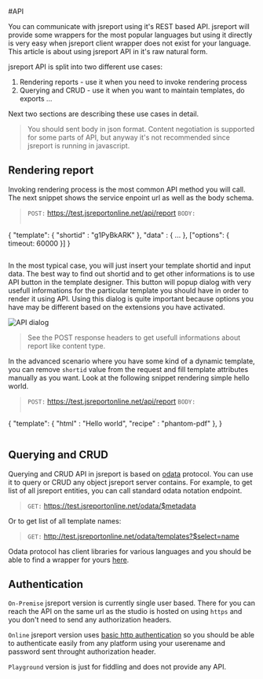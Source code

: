#API

You can communicate with jsreport using it's REST based API. jsreport will provide some wrappers for the most popular languages but using it directly is very easy when jsreport client wrapper does not exist for your language. This article is about using jsreport API in it's raw natural form. 

jsreport API is split into two different use cases:

1. Rendering reports - use it when you need to invoke rendering process
2. Querying and CRUD - use it when you want to maintain templates, do exports ...

Next two sections are describing these use cases in detail.

>You should sent body in json format. Content negotiation is supported for some parts of API, but anyway it's not recommended since jsreport is running in javascript.

## Rendering report
Invoking rendering process is the most common API method you will call. The next snippet shows the service enpoint url as well as the body schema.

> `POST:` https://test.jsreportonline.net/api/report
> `BODY:`
>```js 
   { 
      "template": { "shortid" : "g1PyBkARK" },
      "data" : { ... },
     ["options": { timeout: 60000 }]
   } 
>```

In the most typical case, you will just insert your template shortid and input data. The best way to find out shortid and to get other informations is to use API button in the template designer. This button will popup dialog with very usefull informations for the particular template you should have in order to render it using API.
Using this dialog is quite important because options you have may be different based on the extensions you have activated. 

![API dialog](http://jsreport.net/screenshots/API.png)


> See the POST response headers to get usefull informations about report like content type.

In the advanced scenario where you have some kind of a dynamic template, you can remove `shortid` value from the request and fill template attributes manually as you want. Look at the following snippet rendering simple hello world.

> `POST:` https://test.jsreportonline.net/api/report
> `BODY:`
>```js 
   { 
      "template": { "html" : "Hello world", "recipe" : "phantom-pdf" },
   } 
>```

## Querying and CRUD

Querying and CRUD API in jsreport is based on [odata](http://www.odata.org) protocol. You can use it to query or CRUD any object jsreport server contains. For example, to get list of all jsreport entities, you can call standard odata notation endpoint.

> `GET:` https://test.jsreportonline.net/odata/$metadata

Or to get list of all template names:

> `GET:` http://test.jsreportonline.net/odata/templates?$select=name

Odata protocol has client libraries for various languages and you should be able to find a wrapper for yours [here](http://www.odata.org/libraries).

## Authentication
`On-Premise` jsreport version is currently single user based. There for you can reach the API on the same url as the studio is hosted on using `https` and you don't need to send any authorization headers.

`Online` jsreport version uses [basic http authentication](http://en.wikipedia.org/wiki/Basic_access_authentication) so you should be able to authenticate easily from any platform using your userename and password sent throught authorization header.

`Playground` version is just for fiddling and does not provide any API.


